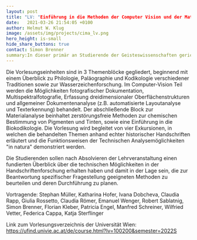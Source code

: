 ```yaml
---
layout: post
title: "LV: "Einführung in die Methoden der Computer Vision und der Materialanalyse""
date:   2021-03-26 21:54:05 +0100
author: Helmut W. Klug
image: /assets/img/projects/cima_lv.png
hero_height: is-small
hide_share_buttons: true
contact: Simon Brenner
summary:In dieser primär an Studierende der Geisteswissenschaften gerichteten Lehrveranstaltung werden die grundlegenden Probleme der Handschriftenkunde sowie die technischen Möglichkeiten der Rekonstruktion und digitalen Verarbeitung historischer Objekte behandelt.
---
```


Die Vorlesungseinheiten sind in 3 Themenblöcke gegliedert, beginnend mit einem Überblick zu Philologie, Paläographie und Kodikologie verschiedener Traditionen sowie zur Wasserzeichenforschung. Im Computer-Vision Teil werden die Möglichkeiten fotografischer Dokumentation, Multispektralfotografie, Erfassung dreidimensionaler Oberflächenstrukturen und allgemeiner Dokumentenanalyse (z.B. automatisierte Layoutanalyse und Texterkennung) behandelt. Der abschließende Block zur Materialanalyse beinhaltet zerstörungsfreie Methoden zur chemischen Bestimmung von Pigmenten und Tinten, sowie eine Einführung in die Biokodikologie.
Die Vorlesung wird begleitet von vier Exkursionen, in welchen die behandelten Themen anhand echter historischer Handschriften erläutert und die Funktionsweisen der Technischen Analysemöglichkeiten "in natura" demonstriert werden.

Die Studierenden sollen nach Absolvieren der Lehrveranstaltung einen fundierten Überblick über die technischen Möglichkeiten in der Handschriftenforschung erhalten haben und damit in der Lage sein, die zur Beantwortung spezifischer Fragestellung geeigneten Methoden zu beurteilen und deren Durchführung zu planen.

Vortragende: Stephan Müller, Katharina Hofer, Ivana Dobcheva, Claudia Rapp, Giulia Rossetto, Claudia Römer, Emanuel Wenger, Robert Sablatnig, Simon Brenner, Florian Kleber, Patricia Engel, Manfred Schreiner, Wilfried Vetter, Federica Cappa, Katja Sterflinger

Link zum Vorlesungsverzeichnis der Universität Wien: https://ufind.univie.ac.at/de/course.html?lv=100200&semester=2022S
